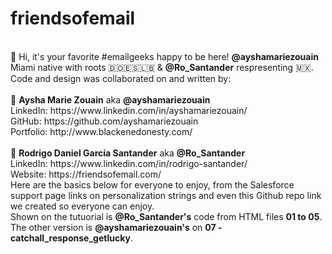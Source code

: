 # friendsofemail <br>

<br>
👋 Hi, it's your favorite #emailgeeks happy to be here! <b>@ayshamariezouain</b> Miami native with roots 🇩🇴🇪🇸🇱🇧 & <b>@Ro_Santander</b> respresenting 🇲🇽.
Code and design was collaborated on and written by: <br> <br>
💌 <b>Aysha Marie Zouain</b> aka <b>@ayshamariezouain</b><br>  
LinkedIn: https://www.linkedin.com/in/ayshamariezouain/<br>
GitHub: https://github.com/ayshamariezouain <br>
Portfolio: http://www.blackenedonesty.com/ <br> <br> 
💌 <b>Rodrigo Daniel García Santander</b> aka <b>@Ro_Santander</b><br>   
LinkedIn: https://www.linkedin.com/in/rodrigo-santander/<br> 
Website: https://friendsofemail.com/<br>  
Here are the basics below for everyone to enjoy, from the Salesforce support page links on personalization strings and even this Github repo link we created so everyone can enjoy.<br>  
Shown on the tutuorial is <b>@Ro_Santander's</b> code from HTML files <b>01 to 05</b>.
The other version is <b>@ayshamariezouain's</b> on <b>07 - catchall_response_getlucky</b>.
           
				
